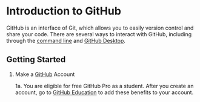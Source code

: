 # Introduction to GitHub

GitHub is an interface of Git, which allows you to easily version control and share your code. There are several ways to interact with GitHub, including through the [command line](../command_line/) and [GitHub Desktop](https://desktop.github.com).

## Getting Started

1. Make a [GitHub](https://www.github.com) Account

   1a. You are eligible for free GitHub Pro as a student. After you create an account, go to [GitHub Education](https://education.github.com/students) to add these benefits to your account.

